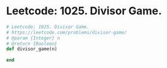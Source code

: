 # Leetcode: 1025. Divisor Game.

```Ruby
# Leetcode: 1025. Divisor Game.
# https://leetcode.com/problems/divisor-game/
# @param {Integer} n
# @return {Boolean}
def divisor_game(n)
    
end
```